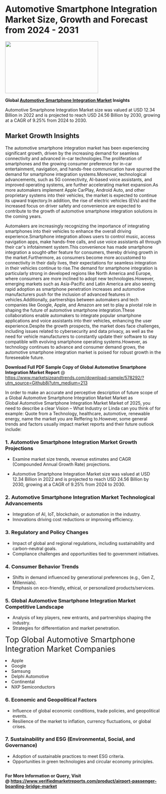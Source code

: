 <H1>Automotive Smartphone Integration Market Size, Growth and Forecast from 2024 - 2031</H1><img class="aligncenter size-medium wp-image-584254" src="https://thirdeyenews.in/wp-content/uploads/2024/09/Global-Market-Research-300x168.jpeg" alt="" width="300" height="168" /><p><strong>Global&nbsp;<a href="https://www.marketsizeandtrends.com/download-sample/578292/?utm_source=Github8j?utm_medium=213">Automotive Smartphone Integration Market</a> Insights</strong></p><p>Automotive Smartphone Integration Market size was valued at USD 12.34 Billion in 2022 and is projected to reach USD 24.56 Billion by 2030, growing at a CAGR of 9.25% from 2024 to 2030.</p><p><h2>Market Growth Insights</h2> <p>The automotive smartphone integration market has been experiencing significant growth, driven by the increasing demand for seamless connectivity and advanced in-car technologies.The proliferation of smartphones and the growing consumer preference for in-car entertainment, navigation, and hands-free communication have spurred the demand for smartphone integration systems.Moreover, technological advancements, such as 5G connectivity, AI-based voice assistants, and improved operating systems, are further accelerating market expansion.As more automakers implement Apple CarPlay, Android Auto, and other proprietary systems into their vehicles, the market is expected to continue its upward trajectory.In addition, the rise of electric vehicles (EVs) and the increased focus on driver safety and convenience are expected to contribute to the growth of automotive smartphone integration solutions in the coming years.</p> <p>Automakers are increasingly recognizing the importance of integrating smartphones into their vehicles to enhance the overall driving experience.Smartphone integration allows users to control music, access navigation apps, make hands-free calls, and use voice assistants all through their car's infotainment system.This convenience has made smartphone integration a sought-after feature for consumers, thereby driving growth in the market.Furthermore, as consumers become more accustomed to connectivity in their daily lives, their expectations for seamless integration in their vehicles continue to rise.The demand for smartphone integration is particularly strong in developed regions like North America and Europe, where consumers are more inclined to adopt new technologies.However, emerging markets such as Asia-Pacific and Latin America are also seeing rapid adoption as smartphone penetration increases and automotive manufacturers push for the inclusion of advanced features in vehicles.Additionally, partnerships between automakers and tech companies like Google, Apple, and Amazon are set to play a pivotal role in shaping the future of automotive smartphone integration.These collaborations enable automakers to integrate popular smartphone applications and voice assistants into their vehicles, enhancing the user experience.Despite the growth prospects, the market does face challenges, including issues related to cybersecurity and data privacy, as well as the need for vehicle manufacturers to constantly update their software to stay compatible with evolving smartphone operating systems.However, as technology continues to advance and consumer demand grows, the automotive smartphone integration market is poised for robust growth in the foreseeable future.</p> <p><span class=""><strong>Download Full PDF Sample Copy of Global Automotive Smartphone Integration Market Report</strong> @ <a href="https://www.marketsizeandtrends.com/download-sample/578292/?utm_source=Github8j?utm_medium=213" target="_blank">https://www.marketsizeandtrends.com/download-sample/578292/?utm_source=Github8j?utm_medium=213</a></span></p><p>In order to make an accurate and perceptive description of future scope of a Global&nbsp;Automotive Smartphone Integration Market Market as Global&nbsp;Automotive Smartphone Integration Market Market of 2025, you need to describe a clear Vision &ndash; What Industry or Linda can you think of for example: Quote from a Technology, healthcare, automotive, renewable energy, name the market you are Reffering to.However, some general trends and factors usually impact market reports and their future outlook include:</p><h3>1.&nbsp;<strong>Automotive Smartphone Integration Market Growth Projections</strong></h3><ul><li>Examine market size trends, revenue estimates and CAGR (Compounded Annual Growth Rate) projections.</li><li><p>Automotive Smartphone Integration Market size was valued at USD 12.34 Billion in 2022 and is projected to reach USD 24.56 Billion by 2030, growing at a CAGR of 9.25% from 2024 to 2030.</p></li></ul><h3>2.&nbsp;<strong>Automotive Smartphone Integration Market Technological Advancements</strong></h3><ul><li>Integration of AI, IoT, blockchain, or automation in the industry.</li><li>Innovations driving cost reductions or improving efficiency.</li></ul><h3>3.&nbsp;<strong>Regulatory and Policy Changes</strong></h3><ul><li>Impact of global and regional regulations, including sustainability and carbon-neutral goals.</li><li>Compliance challenges and opportunities tied to government initiatives.</li></ul><h3>4.&nbsp;<strong>Consumer Behavior Trends</strong></h3><ul><li>Shifts in demand influenced by generational preferences (e.g., Gen Z, Millennials).</li><li>Emphasis on eco-friendly, ethical, or personalized products/services.</li></ul><h3>5.&nbsp;<strong>Global Automotive Smartphone Integration Market Competitive Landscape</strong></h3><ul><li>Analysis of key players, new entrants, and partnerships shaping the industry.</li><li>Strategies for differentiation and market penetration.</li></ul><p data-pm-slice="1 1 []"><span style="color: inherit; font-family: inherit; font-size: 25px;">Top Global Automotive Smartphone Integration Market Companies</span></p><div class="" data-test-id=""><p><li>Apple</li><li> Google</li><li> Samsung</li><li> Delphi Automotive</li><li> Continental</li><li> NXP Semiconductors</li></p></div><h3>6.&nbsp;<strong>Economic and Geopolitical Factors</strong></h3><ul><li>Influence of global economic conditions, trade policies, and geopolitical events.</li><li>Resilience of the market to inflation, currency fluctuations, or global crises.</li></ul><h3>7.&nbsp;<strong>Sustainability and ESG (Environmental, Social, and Governance)</strong></h3><ul><li>Adoption of sustainable practices to meet ESG criteria.</li><li>Opportunities in green technologies and circular economy principles.</li></ul><h2><strong style="font-size: 14px;">For More Information or Query, Visit @&nbsp;</strong><a style="background-color: #ffffff; font-size: 14px;" href="https://www.marketsizeandtrends.com/report/automotive-smartphone-integration-market/" target="_blank">https://www.verifiedmarketreports.com/product/airport-passenger-boarding-bridge-market</a></h2>